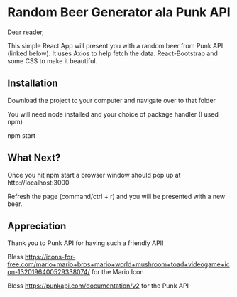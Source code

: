 # Random Beer Generator ala Punk API

Dear reader,

This simple React App will present you with a random beer from Punk API (linked below). It uses Axios to help fetch the data. React-Bootstrap and some CSS to make it beautiful. 

## Installation

Download the project to your computer and navigate over to that folder

You will need node installed and your choice of package handler (I used npm)

npm start

## What Next?

Once you hit npm start a browser window should pop up at http://localhost:3000

Refresh the page (command/ctrl + r) and you will be presented with a new beer.


## Appreciation

Thank you to Punk API for having such a friendly API!

Bless https://icons-for-free.com/mario+mario+bros+mario+world+mushroom+toad+videogame+icon-1320196400529338074/ for the Mario Icon

Bless https://punkapi.com/documentation/v2 for the Punk API
